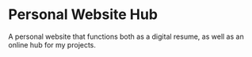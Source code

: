 # Personal Website Hub
A personal website that functions both as a digital resume, as well as an online hub for my projects.
